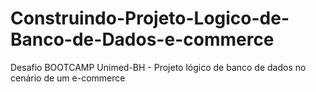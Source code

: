 # Construindo-Projeto-Logico-de-Banco-de-Dados-e-commerce
Desafio BOOTCAMP Unimed-BH - Projeto lógico de banco de dados no cenário de um e-commerce
